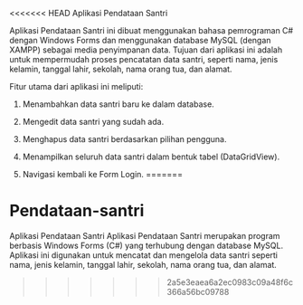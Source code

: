 <<<<<<< HEAD
﻿Aplikasi Pendataan Santri

Aplikasi Pendataan Santri ini dibuat menggunakan bahasa pemrograman C# dengan Windows Forms dan menggunakan database MySQL (dengan XAMPP) sebagai media penyimpanan data. Tujuan dari aplikasi ini adalah untuk mempermudah proses pencatatan data santri, seperti nama, jenis kelamin, tanggal lahir, sekolah, nama orang tua, dan alamat.

Fitur utama dari aplikasi ini meliputi:

1. Menambahkan data santri baru ke dalam database.

2. Mengedit data santri yang sudah ada.

3. Menghapus data santri berdasarkan pilihan pengguna.

4. Menampilkan seluruh data santri dalam bentuk tabel (DataGridView).

5. Navigasi kembali ke Form Login.
=======
# Pendataan-santri
Aplikasi Pendataan Santri Aplikasi Pendataan Santri merupakan program berbasis Windows Forms (C#) yang terhubung dengan database MySQL. Aplikasi ini digunakan untuk mencatat dan mengelola data santri seperti nama, jenis kelamin, tanggal lahir, sekolah, nama orang tua, dan alamat.   
>>>>>>> 2a5e3eaea6a2ec0983c09a48f6c366a56bc09788
